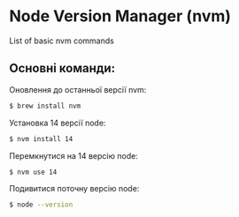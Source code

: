 # Node Version Manager (nvm)

List of basic nvm commands

## Основні команди:

Оновлення до останньої версії nvm:
```sh
$ brew install nvm
```

Установка 14 версії node:
```sh
$ nvm install 14
```

Перемкнутися на 14 версію node:
```sh
$ nvm use 14
```

Подивитися поточну версію node:
```sh
$ node --version
```
